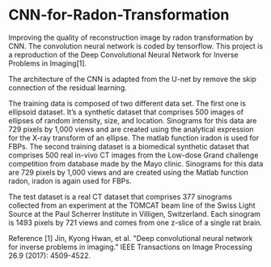 # CNN-for-Radon-Transformation
Improving the quality of reconstruction image by radon transformation by CNN. The convolution neural network is coded by tensorflow. This project is a reproduction of the Deep Convolutional Neural Network for Inverse Problems in Imaging[1].

 

The architecture of the CNN is adapted from the U-net by remove the skip connection of the residual learning.

The training data is composed of two different data set. The first one is ellipsoid dataset. It’s a synthetic dataset that comprises 500 images of ellipses of random intensity, size, and location. Sinograms for this data are 729 pixels by 1,000 views and are created using the analytical expression for the X-ray transform of an ellipse. The matlab function iradon is used for FBPs.
The second training dataset is a biomedical synthetic dataset that comprises 500 real in-vivo CT images from the Low-dose Grand challenge competition from database made by the Mayo clinic. Sinograms for this data are 729 pixels by 1,000 views and are created using the Matlab function radon, iradon is again used for FBPs.

The test dataset is a real CT dataset that comprises 377 sinograms collected from an experiment at the TOMCAT beam line of the Swiss Light Source at the Paul Scherrer Institute in Villigen, Switzerland.
Each sinogram is 1493 pixels by 721 views and comes from one z-slice of a single rat brain.

Reference
[1] Jin, Kyong Hwan, et al. "Deep convolutional neural network for inverse problems in imaging." IEEE Transactions on Image Processing 26.9 (2017): 4509-4522.

